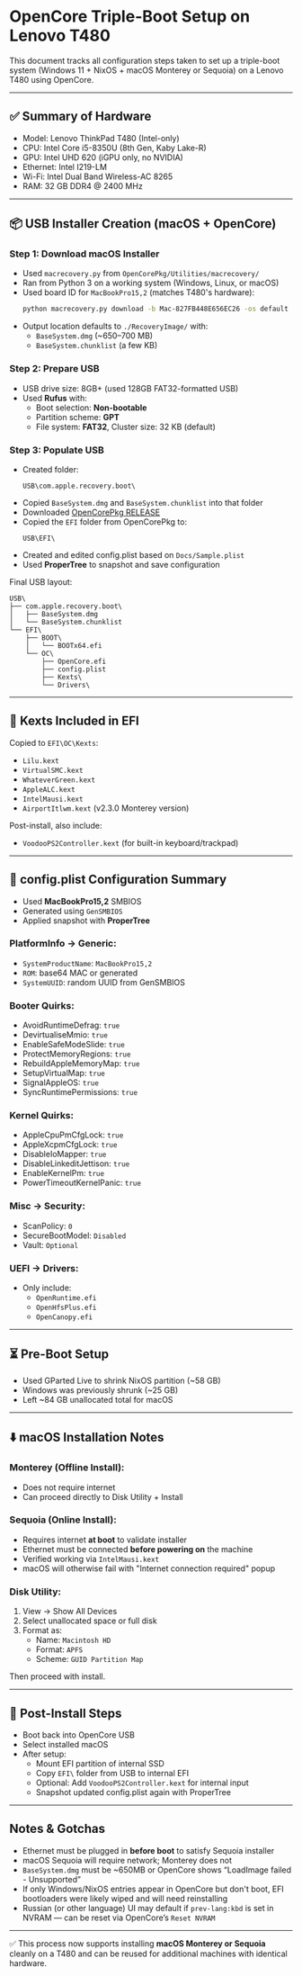 # OpenCore Triple-Boot Setup on Lenovo T480

This document tracks all configuration steps taken to set up a triple-boot system (Windows 11 + NixOS + macOS Monterey or Sequoia) on a Lenovo T480 using OpenCore.

---

## ✅ Summary of Hardware
- Model: Lenovo ThinkPad T480 (Intel-only)
- CPU: Intel Core i5-8350U (8th Gen, Kaby Lake-R)
- GPU: Intel UHD 620 (iGPU only, no NVIDIA)
- Ethernet: Intel I219-LM
- Wi-Fi: Intel Dual Band Wireless-AC 8265
- RAM: 32 GB DDR4 @ 2400 MHz

---

## 📦 USB Installer Creation (macOS + OpenCore)

### Step 1: Download macOS Installer
- Used `macrecovery.py` from `OpenCorePkg/Utilities/macrecovery/`
- Ran from Python 3 on a working system (Windows, Linux, or macOS)
- Used board ID for `MacBookPro15,2` (matches T480's hardware):
  ```bash
  python macrecovery.py download -b Mac-827FB448E656EC26 -os default
  ```
- Output location defaults to `./RecoveryImage/` with:
  - `BaseSystem.dmg` (~650–700 MB)
  - `BaseSystem.chunklist` (a few KB)

### Step 2: Prepare USB
- USB drive size: 8GB+ (used 128GB FAT32-formatted USB)
- Used **Rufus** with:
  - Boot selection: **Non-bootable**
  - Partition scheme: **GPT**
  - File system: **FAT32**, Cluster size: 32 KB (default)

### Step 3: Populate USB
- Created folder:
  ```
  USB\com.apple.recovery.boot\
  ```
- Copied `BaseSystem.dmg` and `BaseSystem.chunklist` into that folder
- Downloaded [OpenCorePkg RELEASE](https://github.com/acidanthera/OpenCorePkg/releases)
- Copied the `EFI` folder from OpenCorePkg to:
  ```
  USB\EFI\
  ```
- Created and edited config.plist based on `Docs/Sample.plist`
- Used **ProperTree** to snapshot and save configuration

Final USB layout:
```
USB\
├── com.apple.recovery.boot\
│   ├── BaseSystem.dmg
│   └── BaseSystem.chunklist
└── EFI\
    ├── BOOT\
    │   └── BOOTx64.efi
    └── OC\
        ├── OpenCore.efi
        ├── config.plist
        ├── Kexts\
        └── Drivers\
```

---

## 🧩 Kexts Included in EFI
Copied to `EFI\OC\Kexts`:
- `Lilu.kext`
- `VirtualSMC.kext`
- `WhateverGreen.kext`
- `AppleALC.kext`
- `IntelMausi.kext`
- `AirportItlwm.kext` (v2.3.0 Monterey version)

Post-install, also include:
- `VoodooPS2Controller.kext` (for built-in keyboard/trackpad)

---

## 🔧 config.plist Configuration Summary
- Used **MacBookPro15,2** SMBIOS
- Generated using `GenSMBIOS`
- Applied snapshot with **ProperTree**

### PlatformInfo → Generic:
- `SystemProductName`: `MacBookPro15,2`
- `ROM`: base64 MAC or generated
- `SystemUUID`: random UUID from GenSMBIOS

### Booter Quirks:
- AvoidRuntimeDefrag: `true`
- DevirtualiseMmio: `true`
- EnableSafeModeSlide: `true`
- ProtectMemoryRegions: `true`
- RebuildAppleMemoryMap: `true`
- SetupVirtualMap: `true`
- SignalAppleOS: `true`
- SyncRuntimePermissions: `true`

### Kernel Quirks:
- AppleCpuPmCfgLock: `true`
- AppleXcpmCfgLock: `true`
- DisableIoMapper: `true`
- DisableLinkeditJettison: `true`
- EnableKernelPm: `true`
- PowerTimeoutKernelPanic: `true`

### Misc → Security:
- ScanPolicy: `0`
- SecureBootModel: `Disabled`
- Vault: `Optional`

### UEFI → Drivers:
- Only include:
  - `OpenRuntime.efi`
  - `OpenHfsPlus.efi`
  - `OpenCanopy.efi`

---

## ⏳ Pre-Boot Setup
- Used GParted Live to shrink NixOS partition (~58 GB)
- Windows was previously shrunk (~25 GB)
- Left ~84 GB unallocated total for macOS

---

## ⬇️ macOS Installation Notes

### Monterey (Offline Install):
- Does not require internet
- Can proceed directly to Disk Utility + Install

### Sequoia (Online Install):
- Requires internet **at boot** to validate installer
- Ethernet must be connected **before powering on** the machine
- Verified working via `IntelMausi.kext`
- macOS will otherwise fail with "Internet connection required" popup

### Disk Utility:
1. View → Show All Devices
2. Select unallocated space or full disk
3. Format as:
   - Name: `Macintosh HD`
   - Format: `APFS`
   - Scheme: `GUID Partition Map`

Then proceed with install.

---

## 🧹 Post-Install Steps
- Boot back into OpenCore USB
- Select installed macOS
- After setup:
  - Mount EFI partition of internal SSD
  - Copy `EFI\` folder from USB to internal EFI
  - Optional: Add `VoodooPS2Controller.kext` for internal input
  - Snapshot updated config.plist again with ProperTree

---

## Notes & Gotchas
- Ethernet must be plugged in **before boot** to satisfy Sequoia installer
- macOS Sequoia will require network; Monterey does not
- `BaseSystem.dmg` must be ~650MB or OpenCore shows “LoadImage failed - Unsupported”
- If only Windows/NixOS entries appear in OpenCore but don't boot, EFI bootloaders were likely wiped and will need reinstalling
- Russian (or other language) UI may default if `prev-lang:kbd` is set in NVRAM — can be reset via OpenCore’s `Reset NVRAM`

---

✅ This process now supports installing **macOS Monterey or Sequoia** cleanly on a T480 and can be reused for additional machines with identical hardware.
